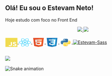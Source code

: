 ## Olá! Eu sou o Estevam Neto!

Hoje estudo com foco no Front End

<div align="center">
  <a href="https://github.com/TrevoYex">
  <img width="48%" src="https://github-readme-stats.vercel.app/api?username=TrevoYex&show_icons=false&theme=dark&include_all_commits=true&count_private=true"/>
  <img width="48%" src="https://github-readme-stats.vercel.app/api/top-langs/?username=TrevoYex&layout=compact&langs_count=7&theme=dark"/>
</div>

<div style="display: inline_block"><br>
  <img align="center" alt="Estevam-Js" height="30" width="40" src="https://raw.githubusercontent.com/devicons/devicon/master/icons/javascript/javascript-plain.svg">
  <img align="center" alt="Estevam-React" height="30" width="40" src="https://raw.githubusercontent.com/devicons/devicon/master/icons/react/react-original.svg">
  <img align="center" alt="Estevam-HTML" height="30" width="40" src="https://raw.githubusercontent.com/devicons/devicon/master/icons/html5/html5-original.svg">
  <img align="center" alt="Estevam-CSS" height="30" width="40" src="https://raw.githubusercontent.com/devicons/devicon/master/icons/css3/css3-original.svg">
  <img align="center" alt="Estevam-Python" height="30" width="40" src="https://raw.githubusercontent.com/devicons/devicon/master/icons/python/python-original.svg">
  <img align="center" alt="Estevam-Sass" height="30" width="40" src="https://cdn.jsdelivr.net/gh/devicons/devicon/icons/sass/sass-original.svg" />
</div>
  
##

<div> 
  <a href="https://www.instagram.com/progtrevo/" target="_blank"><img src="https://img.shields.io/badge/-Instagram-%23E4405F?style=for-the-badge&logo=instagram&logoColor=white" target="_blank"></a>
 </div>
 
 
  ![Snake animation](https://github.com/TrevoYex/TrevoYex/blob/output/github-contribution-grid-snake.svg)
